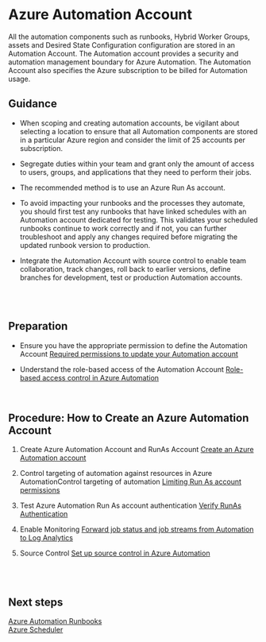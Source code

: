 
# Azure Automation Account 

All the automation components such as runbooks, Hybrid Worker Groups, assets and Desired State Configuration configuration are stored in an Automation Account. The Automation account provides a security and automation management boundary for Azure Automation. The Automation Account also specifies the Azure subscription to be billed for Automation usage. 


## Guidance 

- When scoping and creating automation accounts, be vigilant about selecting a location to ensure that all Automation components are stored in a particular Azure region and consider the limit of 25 accounts per subscription.   

- Segregate duties within your team and grant only the amount of access to users, groups, and applications that they need to perform their jobs.  
- The recommended method is to use an Azure Run As account.  
- To avoid impacting your runbooks and the processes they automate, you should first test any runbooks that have linked schedules with an Automation account dedicated for testing. This validates your scheduled runbooks continue to work correctly and if not, you can further troubleshoot and apply any changes required before migrating the updated runbook version to production.  
- Integrate the Automation Account with source control to enable team collaboration, track changes, roll back to earlier versions, define branches for development, test or production Automation accounts. 
<br />
<br />

## Preparation 

- Ensure you have the appropriate permission to define the Automation Account 
[Required permissions to update your Automation account](https://docs.microsoft.com/en-us/azure/automation/automation-create-runas-account)  

- Understand the role-based access of the Automation Account 
[Role-based access control in Azure Automation](https://docs.microsoft.com/en-us/azure/automation/automation-role-based-access-control) <br />
<br />

## Procedure:  How to Create an Azure Automation Account 
1. Create Azure Automation Account and RunAs Account 
[Create an Azure Automation account](https://docs.microsoft.com/en-us/azure/automation/automation-quickstart-create-account#create-automation-account) 

2. Control targeting of automation against resources in Azure AutomationControl targeting of automation 
[Limiting Run As account permissions](https://docs.microsoft.com/en-us/azure/automation/automation-create-runas-account#limiting-run-as-account-permissions)  

3. Test Azure Automation Run As account authentication 
[Verify RunAs Authentication](https://docs.microsoft.com/en-us/azure/automation/automation-verify-runas-authentication) 

4. Enable Monitoring 
[Forward job status and job streams from Automation to Log Analytics](https://docs.microsoft.com/en-us/azure/automation/automation-manage-send-joblogs-log-analytics%3e) 

5. Source Control 
[Set up source control in Azure Automation](https://docs.microsoft.com/en-us/azure/automation/automation-source-control-integration) 
<br />
<br />


## Next steps 
[Azure Automation Runbooks](https://github.com/alvarovitta/Azure-Automation-/blob/master/1.3-Azure-Automation-Assets.md)   
[Azure Scheduler](https://github.com/alvarovitta/Azure-Automation-/blob/master/1.5-Azure-Scheduler.md) 

